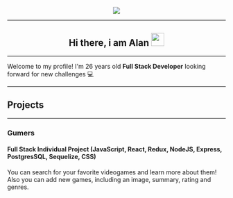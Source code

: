 <p align="center">
<img src="https://i.imgur.com/szZJrEU.png"/>
</p>

---

<h2 align="center">Hi there, i am Alan <img src="https://user-images.githubusercontent.com/42378118/110234147-e3259600-7f4e-11eb-95be-0c4047144dea.gif" width="30"></h2>

---

Welcome to my profile! I'm 26 years old <b>Full Stack Developer</b> looking forward for new challenges 💻

---

## Projects 

---
### Gumers
#### Full Stack Individual Project (JavaScript, React, Redux, NodeJS, Express, PostgresSQL, Sequelize, CSS) 
You can search for your favorite videogames and learn more about them! Also you can add new games, including an image, summary, rating and genres. 

